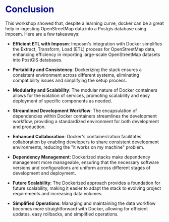 # <span style="color:darkblue">Conclusion<span>    

This workshop showed that, despite a learning curve, docker can be a great help in ingesting OpenStreetMap data into a Postgis database using imposm. Here are a few takeaways:

- __Efficient ETL with Imposm__: Imposm's integration with Docker simplifies the Extract, Transform, Load (ETL) process for OpenStreetMap data, enhancing efficiency in importing large-scale OpenStreetMap datasets into PostGIS databases.

- __Portability and Consistency__: Dockerizing the stack ensures a consistent environment across different systems, eliminating compatibility issues and simplifying the setup process.

- __Modularity and Scalability__: The modular nature of Docker containers allows for the isolation of services, promoting scalability and easy deployment of specific components as needed.

- __Streamlined Development Workflow__: The encapsulation of dependencies within Docker containers streamlines the development workflow, providing a standardized environment for both development and production.

- __Enhanced Collaboration__: Docker's containerization facilitates collaboration by enabling developers to share consistent development environments, reducing the "it works on my machine" problem.

- __Dependency Management__: Dockerized stacks make dependency management more manageable, ensuring that the necessary software versions and configurations are uniform across different stages of development and deployment.

- __Future Scalability__: The Dockerized approach provides a foundation for future scalability, making it easier to adapt the stack to evolving project requirements and increasing data volumes.

- __Simplified Operations__: Managing and maintaining the data workflow becomes more straightforward with Docker, allowing for efficient updates, easy rollbacks, and simplified operations.